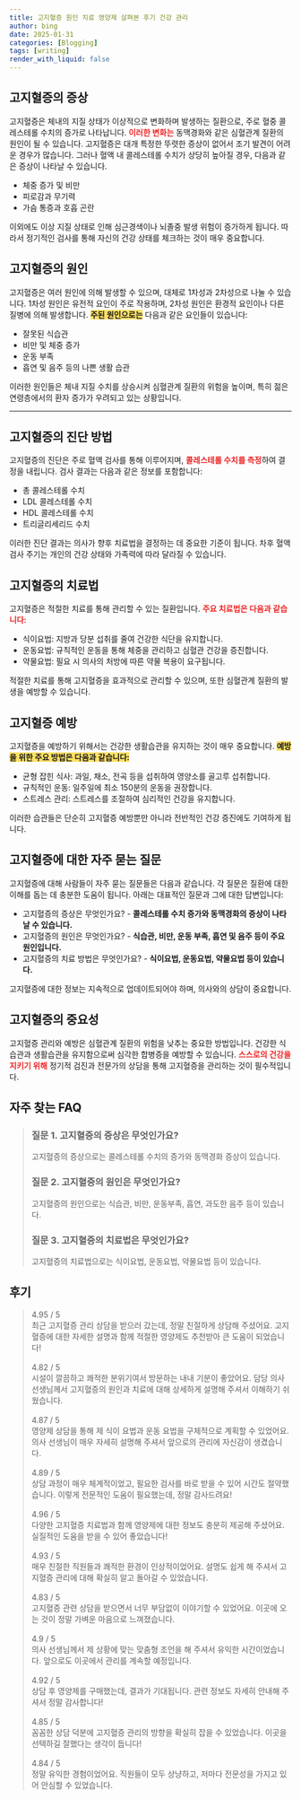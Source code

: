 ```yaml
---
title: 고지혈증 원인 치료 영양제 살펴본 후기 건강 관리
author: bing
date: 2025-01-31
categories: [Blogging]
tags: [writing]
render_with_liquid: false
---
```



<h2 id='고지혈증_증상'>고지혈증의 증상</h2>

<p>고지혈증은 체내의 지질 상태가 이상적으로 변화하며 발생하는 질환으로, 주로 혈중 콜레스테롤 수치의 증가로 나타납니다. <b><span style="color: #ee2323;">이러한 변화는</span></b> 동맥경화와 같은 심혈관계 질환의 원인이 될 수 있습니다. 고지혈증은 대개 특정한 뚜렷한 증상이 없어서 조기 발견이 어려운 경우가 많습니다. 그러나 혈액 내 콜레스테롤 수치가 상당히 높아질 경우, 다음과 같은 증상이 나타날 수 있습니다.</p>

<ul>
    <li>체중 증가 및 비만</li>
    <li>피로감과 무기력</li>
    <li>가슴 통증과 호흡 곤란</li>
</ul>

<p>이외에도 이상 지질 상태로 인해 심근경색이나 뇌졸중 발생 위험이 증가하게 됩니다. 따라서 정기적인 검사를 통해 자신의 건강 상태를 체크하는 것이 매우 중요합니다.</p>

<h2 id='고지혈증_원인'>고지혈증의 원인</h2>

<p>고지혈증은 여러 원인에 의해 발생할 수 있으며, 대체로 1차성과 2차성으로 나눌 수 있습니다. 1차성 원인은 유전적 요인이 주로 작용하며, 2차성 원인은 환경적 요인이나 다른 질병에 의해 발생합니다. <b><span style="background-color: #ffe066;">주된 원인으로는</span></b> 다음과 같은 요인들이 있습니다:</p>

<ul>
    <li>잘못된 식습관</li>
    <li>비만 및 체중 증가</li>
    <li>운동 부족</li>
    <li>흡연 및 음주 등의 나쁜 생활 습관</li>
</ul>

<p>이러한 원인들은 체내 지질 수치를 상승시켜 심혈관계 질환의 위험을 높이며, 특히 젊은 연령층에서의 환자 증가가 우려되고 있는 상황입니다.</p>

<hr />

<h2 id='고지혈증_진단'>고지혈증의 진단 방법</h2>

<p>고지혈증의 진단은 주로 혈액 검사를 통해 이루어지며, <b><span style="color: #ee2323;">콜레스테롤 수치를 측정</span></b>하여 결정을 내립니다. 검사 결과는 다음과 같은 정보를 포함합니다:</p>

<ul>
    <li>총 콜레스테롤 수치</li>
    <li>LDL 콜레스테롤 수치</li>
    <li>HDL 콜레스테롤 수치</li>
    <li>트리글리세리드 수치</li>
</ul>

<p>이러한 진단 결과는 의사가 향후 치료법을 결정하는 데 중요한 기준이 됩니다. 차후 혈액 검사 주기는 개인의 건강 상태와 가족력에 따라 달라질 수 있습니다.</p>

<h2 id='고지혈증_치료법'>고지혈증의 치료법</h2>

<p>고지혈증은 적절한 치료를 통해 관리할 수 있는 질환입니다. <b><span style="color: #ee2323;">주요 치료법은 다음과 같습니다:</span></b></p>

<ul>
    <li>식이요법: 지방과 당분 섭취를 줄여 건강한 식단을 유지합니다.</li>
    <li>운동요법: 규칙적인 운동을 통해 체중을 관리하고 심혈관 건강을 증진합니다.</li>
    <li>약물요법: 필요 시 의사의 처방에 따른 약물 복용이 요구됩니다.</li>
</ul>

<p>적절한 치료를 통해 고지혈증을 효과적으로 관리할 수 있으며, 또한 심혈관계 질환의 발생을 예방할 수 있습니다.</p>

<h2 id='고지혈증_예방'>고지혈증 예방</h2>

<p>고지혈증을 예방하기 위해서는 건강한 생활습관을 유지하는 것이 매우 중요합니다. <b><span style="background-color: #ffe066;">예방을 위한 주요 방법은 다음과 같습니다:</span></b></p>

<ul>
    <li>균형 잡힌 식사: 과일, 채소, 전곡 등을 섭취하여 영양소를 골고루 섭취합니다.</li>
    <li>규칙적인 운동: 일주일에 최소 150분의 운동을 권장합니다.</li>
    <li>스트레스 관리: 스트레스를 조절하여 심리적인 건강을 유지합니다.</li>
</ul>

<p>이러한 습관들은 단순히 고지혈증 예방뿐만 아니라 전반적인 건강 증진에도 기여하게 됩니다.</p>

<h2 id='고지혈증_자주묻는질문'>고지혈증에 대한 자주 묻는 질문</h2>

<p>고지혈증에 대해 사람들이 자주 묻는 질문들은 다음과 같습니다. 각 질문은 질환에 대한 이해를 돕는 데 충분한 도움이 됩니다. 아래는 대표적인 질문과 그에 대한 답변입니다:</p>

<ul>
    <li>고지혈증의 증상은 무엇인가요? - <b>콜레스테롤 수치 증가와 동맥경화의 증상이 나타날 수 있습니다.</b></li>
    <li>고지혈증의 원인은 무엇인가요? - <b>식습관, 비만, 운동 부족, 흡연 및 음주 등이 주요 원인입니다.</b></li>
    <li>고지혈증의 치료 방법은 무엇인가요? - <b>식이요법, 운동요법, 약물요법 등이 있습니다.</b></li>
</ul>

<p>고지혈증에 대한 정보는 지속적으로 업데이트되어야 하며, 의사와의 상담이 중요합니다.</p>

<h2 id='결론'>고지혈증의 중요성</h2>

<p>고지혈증 관리와 예방은 심혈관계 질환의 위험을 낮추는 중요한 방법입니다. 건강한 식습관과 생활습관을 유지함으로써 심각한 합병증을 예방할 수 있습니다. <b><span style="color: #ee2323;">스스로의 건강을 지키기 위해</span></b> 정기적 검진과 전문가의 상담을 통해 고지혈증을 관리하는 것이 필수적입니다.</p>


<h2 id='자주_찾는_FAQ'>자주 찾는 FAQ</h2>
<div itemscope="" itemtype="https://schema.org/FAQPage"> 
<blockquote> 
<div itemscope="" itemprop="mainEntity" itemtype="https://schema.org/Question"> 
<h3 itemprop="name">질문 1. 고지혈증의 증상은 무엇인가요?</h3> 
<div itemscope="" itemprop="acceptedAnswer" itemtype="https://schema.org/Answer"> 
<span itemprop="text"> 
<p>고지혈증의 증상으로는 콜레스테롤 수치의 증가와 동맥경화 증상이 있습니다.</p> 
</span> 
</div> 
</div> 
<div itemscope="" itemprop="mainEntity" itemtype="https://schema.org/Question"> 
<h3 itemprop="name">질문 2. 고지혈증의 원인은 무엇인가요?</h3> 
<div itemscope="" itemprop="acceptedAnswer" itemtype="https://schema.org/Answer"> 
<span itemprop="text"> 
<p>고지혈증의 원인으로는 식습관, 비만, 운동부족, 흡연, 과도한 음주 등이 있습니다.</p> 
</span> 
</div> 
</div> 
<div itemscope="" itemprop="mainEntity" itemtype="https://schema.org/Question"> 
<h3 itemprop="name">질문 3. 고지혈증의 치료법은 무엇인가요?</h3> 
<div itemscope="" itemprop="acceptedAnswer" itemtype="https://schema.org/Answer"> 
<span itemprop="text"> 
<p>고지혈증의 치료법으로는 식이요법, 운동요법, 약물요법 등이 있습니다.</p> 
</span> 
</div> 
</div> 
</blockquote> 
</div>
<h2 id='후기'>후기</h2>
<div itemscope itemtype="https://schema.org/Product">
  <blockquote>
  <div itemprop="review" itemscope itemtype="https://schema.org/Review">
      <div itemprop="reviewRating" itemscope itemtype="https://schema.org/Rating"> <span itemprop="ratingValue">4.95</span> / <span itemprop="bestRating">5</span> </div>
      <span itemprop="reviewBody">최근 고지혈증 관리 상담을 받으러 갔는데, 정말 친절하게 상담해 주셨어요. 고지혈증에 대한 자세한 설명과 함께 적절한 영양제도 추천받아 큰 도움이 되었습니다!</span>
  </div>
  <br>
  <div itemprop="review" itemscope itemtype="https://schema.org/Review">
      <div itemprop="reviewRating" itemscope itemtype="https://schema.org/Rating"> <span itemprop="ratingValue">4.82</span> / <span itemprop="bestRating">5</span> </div>
      <span itemprop="reviewBody">시설이 깔끔하고 쾌적한 분위기여서 방문하는 내내 기분이 좋았어요. 담당 의사 선생님께서 고지혈증의 원인과 치료에 대해 상세하게 설명해 주셔서 이해하기 쉬웠습니다.</span>
  </div>
  <br>
  <div itemprop="review" itemscope itemtype="https://schema.org/Review">
      <div itemprop="reviewRating" itemscope itemtype="https://schema.org/Rating"> <span itemprop="ratingValue">4.87</span> / <span itemprop="bestRating">5</span> </div>
      <span itemprop="reviewBody">영양제 상담을 통해 제 식이 요법과 운동 요법을 구체적으로 계획할 수 있었어요. 의사 선생님이 매우 자세히 설명해 주셔서 앞으로의 관리에 자신감이 생겼습니다.</span>
  </div>
  <br>
  <div itemprop="review" itemscope itemtype="https://schema.org/Review">
      <div itemprop="reviewRating" itemscope itemtype="https://schema.org/Rating"> <span itemprop="ratingValue">4.89</span> / <span itemprop="bestRating">5</span> </div>
      <span itemprop="reviewBody">상담 과정이 매우 체계적이었고, 필요한 검사를 바로 받을 수 있어 시간도 절약했습니다. 이렇게 전문적인 도움이 필요했는데, 정말 감사드려요!</span>
  </div>
  <br>
  <div itemprop="review" itemscope itemtype="https://schema.org/Review">
      <div itemprop="reviewRating" itemscope itemtype="https://schema.org/Rating"> <span itemprop="ratingValue">4.96</span> / <span itemprop="bestRating">5</span> </div>
      <span itemprop="reviewBody">다양한 고지혈증 치료법과 함께 영양제에 대한 정보도 충분히 제공해 주셨어요. 실질적인 도움을 받을 수 있어 좋았습니다!</span>
  </div>
  <br>
  <div itemprop="review" itemscope itemtype="https://schema.org/Review">
      <div itemprop="reviewRating" itemscope itemtype="https://schema.org/Rating"> <span itemprop="ratingValue">4.93</span> / <span itemprop="bestRating">5</span> </div>
      <span itemprop="reviewBody">매우 친절한 직원들과 쾌적한 환경이 인상적이었어요. 설명도 쉽게 해 주셔서 고지혈증 관리에 대해 확실히 알고 돌아갈 수 있었습니다.</span>
  </div>
  <br>
  <div itemprop="review" itemscope itemtype="https://schema.org/Review">
      <div itemprop="reviewRating" itemscope itemtype="https://schema.org/Rating"> <span itemprop="ratingValue">4.83</span> / <span itemprop="bestRating">5</span> </div>
      <span itemprop="reviewBody">고지혈증 관련 상담을 받으면서 너무 부담없이 이야기할 수 있었어요. 이곳에 오는 것이 정말 가벼운 마음으로 느껴졌습니다.</span>
  </div>
  <br>
  <div itemprop="review" itemscope itemtype="https://schema.org/Review">
      <div itemprop="reviewRating" itemscope itemtype="https://schema.org/Rating"> <span itemprop="ratingValue">4.9</span> / <span itemprop="bestRating">5</span> </div>
      <span itemprop="reviewBody">의사 선생님께서 제 상황에 맞는 맞춤형 조언을 해 주셔서 유익한 시간이었습니다. 앞으로도 이곳에서 관리를 계속할 예정입니다.</span>
  </div>
  <br>
  <div itemprop="review" itemscope itemtype="https://schema.org/Review">
      <div itemprop="reviewRating" itemscope itemtype="https://schema.org/Rating"> <span itemprop="ratingValue">4.92</span> / <span itemprop="bestRating">5</span> </div>
      <span itemprop="reviewBody">상담 후 영양제를 구매했는데, 결과가 기대됩니다. 관련 정보도 자세히 안내해 주셔서 정말 감사합니다!</span>
  </div>
  <br>
  <div itemprop="review" itemscope itemtype="https://schema.org/Review">
      <div itemprop="reviewRating" itemscope itemtype="https://schema.org/Rating"> <span itemprop="ratingValue">4.85</span> / <span itemprop="bestRating">5</span> </div>
      <span itemprop="reviewBody">꼼꼼한 상담 덕분에 고지혈증 관리의 방향을 확실히 잡을 수 있었습니다. 이곳을 선택하길 잘했다는 생각이 듭니다!</span>
  </div>
  <br>
  <div itemprop="review" itemscope itemtype="https://schema.org/Review">
      <div itemprop="reviewRating" itemscope itemtype="https://schema.org/Rating"> <span itemprop="ratingValue">4.84</span> / <span itemprop="bestRating">5</span> </div>
      <span itemprop="reviewBody">정말 유익한 경험이었어요. 직원들이 모두 상냥하고, 저마다 전문성을 가지고 있어 안심할 수 있었습니다.</span>
  </div>
  </blockquote>
</div>
